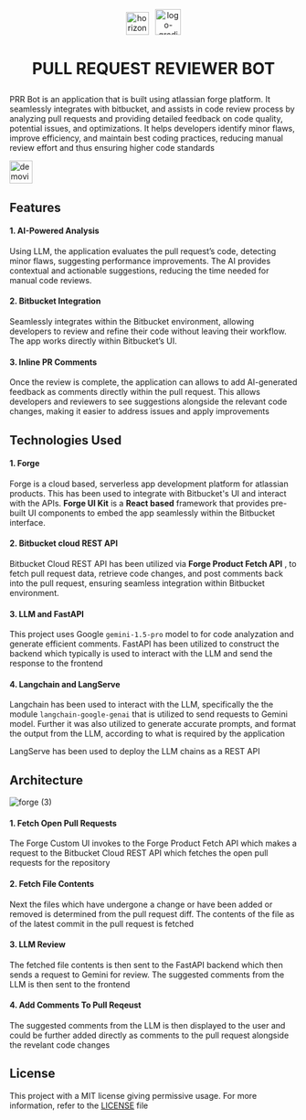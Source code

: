 <p align="center">
<img height="40" alt="horizontal-logo-gradient-blue-atlassian" src="https://github.com/user-attachments/assets/dcf5ef2d-ecef-420b-8151-cad1849d2144" /> &nbsp;
<img height="45" alt="logo-gradient-blue-bitbucket" src="https://github.com/user-attachments/assets/b2b47870-cc29-4845-a413-c99534efd3ee" />
</p>

# <p align="center">PULL REQUEST REVIEWER BOT</p>

PRR Bot is an application that is built using atlassian forge platform. It seamlessly integrates with bitbucket, and assists in code review process by analyzing pull requests and providing detailed feedback on code quality, potential issues, and optimizations. It helps developers identify minor flaws, improve efficiency, and maintain best coding practices, reducing manual review effort and thus ensuring higher code standards

<section>
  <a href="https://youtu.be/17qtKcrNx4c" target="_blank"><img src="https://github.com/user-attachments/assets/7182222a-3bb2-47e5-ad74-c22c478664b1" alt="demovideo" height="40" /></a>
</section>

## Features

#### 1. AI-Powered Analysis

Using LLM, the application evaluates the pull request’s code, detecting minor flaws, suggesting performance improvements. The AI provides contextual and actionable suggestions, reducing the time needed for manual code reviews.

#### 2. Bitbucket Integration

Seamlessly integrates within the Bitbucket environment, allowing developers to review and refine their code without leaving their workflow. The app works directly within Bitbucket’s UI.

#### 3. Inline PR Comments

Once the review is complete, the application can allows to add AI-generated feedback as comments directly within the pull request. This allows developers and reviewers to see suggestions alongside the relevant code changes, making it easier to address issues and apply improvements

## Technologies Used

#### 1. Forge

Forge is a cloud based, serverless app development platform for atlassian products. This has been used to integrate with Bitbucket's UI and interact with the APIs. **Forge UI Kit** is a **React based** framework that provides pre-built UI components to embed the app seamlessly within the Bitbucket interface.

#### 2. Bitbucket cloud REST API

Bitbucket Cloud REST API has been utilized via **Forge Product Fetch API** , to fetch pull request data, retrieve code changes, and post comments back into the pull request, ensuring seamless integration within Bitbucket environment.

#### 3. LLM and FastAPI

This project uses Google ```gemini-1.5-pro``` model to for code analyzation and generate efficient comments. FastAPI has been utilized to construct the backend which typically is used to interact with the LLM and send the response to the frontend

#### 4. Langchain and LangServe

Langchain has been used to interact with the LLM, specifically the the module ```langchain-google-genai``` that is utilized to send requests to Gemini model. Further it was also utilized to generate accurate prompts, and format the output from the LLM, according to what is required by the application

LangServe has been used to deploy the LLM chains as a REST API

## Architecture

![forge (3)](https://github.com/user-attachments/assets/d974bd03-a7ce-473a-9075-7339643056a9)

#### 1. Fetch Open Pull Requests

The Forge Custom UI invokes to the Forge Product Fetch API which makes a request to the Bitbucket Cloud REST API which fetches the open pull requests for the repository

#### 2. Fetch File Contents

Next the files which have undergone a change or have been added or removed is determined from the pull request diff. The contents of the file as of the latest commit in the pull request is fetched

#### 3. LLM Review

The fetched file contents is then sent to the FastAPI backend which then sends a request to Gemini for review. The suggested comments from the LLM is then sent to the frontend

#### 4. Add Comments To Pull Reqeust

The suggested comments from the LLM is then displayed to the user and could be further added directly as comments to the pull request alongside the revelant code changes

## License

This project with a MIT license giving permissive usage. For more information, refer to the [LICENSE](LICENSE) file
